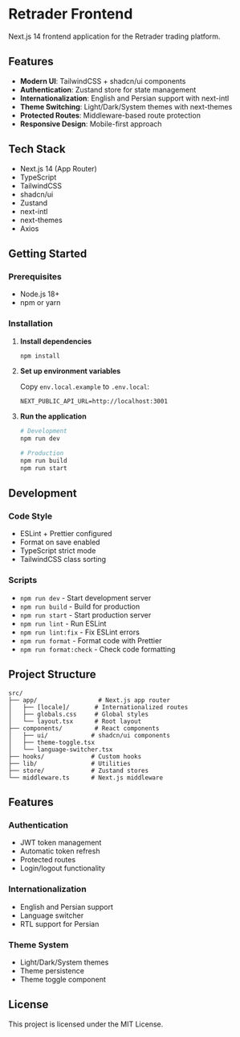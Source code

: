# Retrader Frontend

Next.js 14 frontend application for the Retrader trading platform.

## Features

- **Modern UI**: TailwindCSS + shadcn/ui components
- **Authentication**: Zustand store for state management
- **Internationalization**: English and Persian support with next-intl
- **Theme Switching**: Light/Dark/System themes with next-themes
- **Protected Routes**: Middleware-based route protection
- **Responsive Design**: Mobile-first approach

## Tech Stack

- Next.js 14 (App Router)
- TypeScript
- TailwindCSS
- shadcn/ui
- Zustand
- next-intl
- next-themes
- Axios

## Getting Started

### Prerequisites

- Node.js 18+
- npm or yarn

### Installation

1. **Install dependencies**

   ```bash
   npm install
   ```

2. **Set up environment variables**

   Copy `env.local.example` to `.env.local`:

   ```env
   NEXT_PUBLIC_API_URL=http://localhost:3001
   ```

3. **Run the application**

   ```bash
   # Development
   npm run dev

   # Production
   npm run build
   npm run start
   ```

## Development

### Code Style

- ESLint + Prettier configured
- Format on save enabled
- TypeScript strict mode
- TailwindCSS class sorting

### Scripts

- `npm run dev` - Start development server
- `npm run build` - Build for production
- `npm run start` - Start production server
- `npm run lint` - Run ESLint
- `npm run lint:fix` - Fix ESLint errors
- `npm run format` - Format code with Prettier
- `npm run format:check` - Check code formatting

## Project Structure

```
src/
├── app/                 # Next.js app router
│   ├── [locale]/       # Internationalized routes
│   ├── globals.css     # Global styles
│   └── layout.tsx      # Root layout
├── components/         # React components
│   ├── ui/            # shadcn/ui components
│   ├── theme-toggle.tsx
│   └── language-switcher.tsx
├── hooks/             # Custom hooks
├── lib/               # Utilities
├── store/             # Zustand stores
└── middleware.ts      # Next.js middleware
```

## Features

### Authentication

- JWT token management
- Automatic token refresh
- Protected routes
- Login/logout functionality

### Internationalization

- English and Persian support
- Language switcher
- RTL support for Persian

### Theme System

- Light/Dark/System themes
- Theme persistence
- Theme toggle component

## License

This project is licensed under the MIT License.
